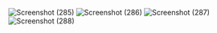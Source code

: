 ![Screenshot (285)](https://github.com/user-attachments/assets/f6b9e73c-172d-4478-a278-21b86139ec55)
![Screenshot (286)](https://github.com/user-attachments/assets/39a6a474-0891-4279-b38a-06c2dca627af)
![Screenshot (287)](https://github.com/user-attachments/assets/d40e6e5a-1f4a-49f1-b15b-7314b0a6f9aa)
![Screenshot (288)](https://github.com/user-attachments/assets/a8b59e67-28e0-48eb-96d3-e4cb4a9a9887)
